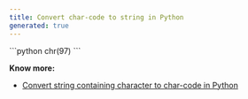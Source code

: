 ```yaml
---
title: Convert char-code to string in Python
generated: true
---
```


<div markdown="1" class="ans">
```python
chr(97)
```
</div>

**Know more:**
- [Convert string containing character to char-code in Python](/en-US/python/convert-character-to-char-code)
